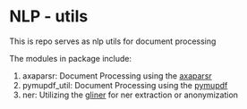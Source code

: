 # NLP - utils
This is repo serves as nlp utils for document processing

The modules in package include:
1. axaparsr: Document Processing using the [axaparsr](https://github.com/axa-group/Parsr)
2. pymupdf_util: Document Processing using the [pymupdf](https://pymupdf.readthedocs.io/en/latest/)
3. ner: Utilizing the [gliner](https://github.com/urchade/GLiNER) for ner extraction or anonymization
